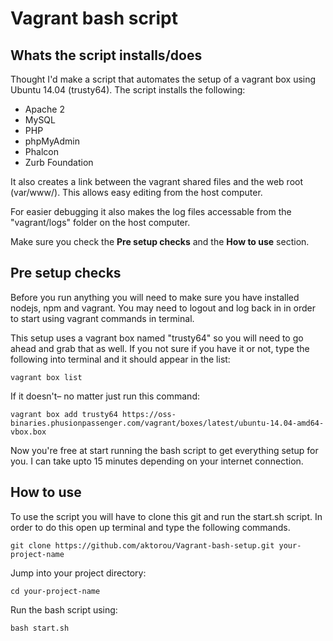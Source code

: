 # Vagrant bash script

## Whats the script installs/does

Thought I'd make a script that automates the setup of a vagrant box using Ubuntu 14.04 (trusty64).
The script installs the following:

- Apache 2
- MySQL
- PHP
- phpMyAdmin
- Phalcon
- Zurb Foundation

It also creates a link between the vagrant shared files and the web root (var/www/). This allows easy editing from the host computer.

For easier debugging it also makes the log files accessable from the "vagrant/logs" folder on the host computer.

Make sure you check the **Pre setup checks** and the **How to use** section.

## Pre setup checks

Before you run anything you will need to make sure you have installed nodejs, npm and vagrant. You may need to logout and log back in in order to start using vagrant commands in terminal.

This setup uses a vagrant box named "trusty64" so you will need to go ahead and grab that as well. If you not sure if you have it or not, type the following into terminal and it should appear in the list:
```Shell
vagrant box list
```

If it doesn't– no matter just run this command:

```Shell
vagrant box add trusty64 https://oss-binaries.phusionpassenger.com/vagrant/boxes/latest/ubuntu-14.04-amd64-vbox.box
```

Now you're free at start running the bash script to get everything setup for you. I can take upto 15 minutes depending on your internet connection.


## How to use

To use the script you will have to clone this git and run the start.sh script. In order to do this open up terminal and type the following commands.
```Shell
git clone https://github.com/aktorou/Vagrant-bash-setup.git your-project-name
```

Jump into your project directory:
```Shell
cd your-project-name
```

Run the bash script using:
```Shell
bash start.sh
```


